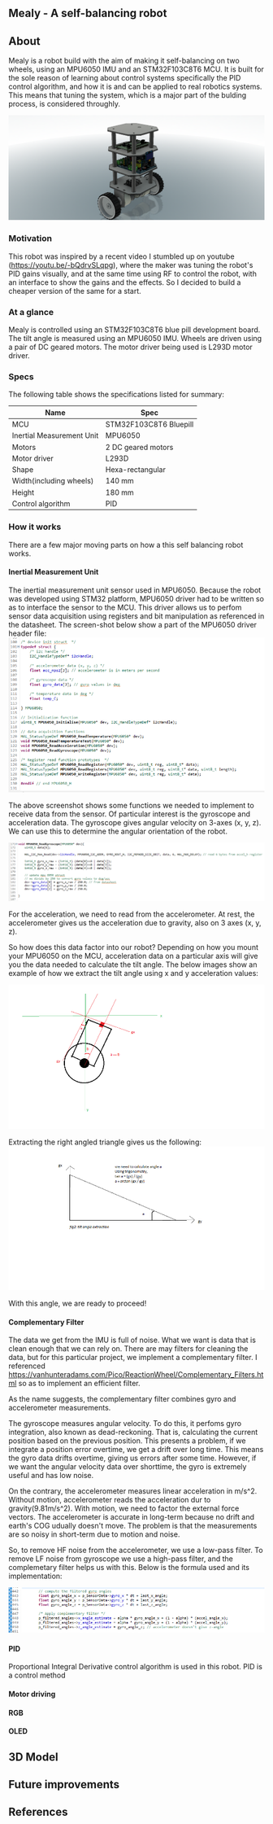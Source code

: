 ## Mealy - A self-balancing robot



## About
Mealy is a robot build with the aim of making it self-balancing on two wheels, using an MPU6050 IMU and an
STM32F103C8T6 MCU. It is built for the sole reason of learning about control systems specifically the PID control algorithm, and how 
it is and can be applied to real robotics systems. This means that tuning the system, which is a major part of the bulding process,
is considered throughly. 

![3D Model](./assets/assembly-design.png)

### Motivation 
This robot was inspired by a recent video I stumbled up on youtube (https://youtu.be/-bQdrvSLqpg), where the maker was tuning the  robot's PID gains 
visually, and at the same time using RF to control the robot, with an interface to show the gains and the effects. So I decided to build a cheaper version of the same 
for a start.

### At a glance
Mealy is controlled using an STM32F103C8T6 blue pill development board. The tilt angle is measured using an MPU6050 IMU. 
Wheels are driven using a pair of DC geared motors. The motor driver being used is L293D motor driver. 

### Specs

The following table shows the specifications listed for summary:

|Name | Spec |
|---|---|
|MCU|STM32F103C8T6 Bluepill|
|Inertial Measurement Unit|MPU6050|
|Motors|2 DC geared motors|
|Motor driver|L293D |
|Shape| Hexa-rectangular |
|Width(including wheels)|140 mm|
|Height| 180 mm |
|Control algorithm|PID|

### How it works

There are a few major moving parts on how a this self balancing robot works. 

#### Inertial Measurement Unit
The inertial measurement unit sensor used in MPU6050. Because the robot was developed using STM32 platform, MPU6050 driver had to be written so as to interface the sensor to the MCU. This driver allows us to perfom sensor data acquisition using registers and bit manipulation as referenced in the datasheet. 
The screen-shot below show a part of the MPU6050 driver header file:
![MPU6050-header file](assets/mpu6050-driver.png)

The above screenshot shows some functions we needed to implement to receive data from the sensor. Of particular interest is the gyroscope and acceleration data. The gyroscope gives angular velocity on 3-axes (x, y, z). We can use this to determine the angular orientation of the robot. 

![GYRO](assets/gyro.png)

For the acceleration, we need to read from the accelerometer. At rest, the accelerometer gives us the acceleration due to gravity, also on 3 axes (x, y, z). 

So how does this data factor into our robot? 
Depending on how you mount your MPU6050 on the MCU, acceleration data on a particular axis will give you the data needed to calculate the tilt angle. The below images show an example of how we extract the tilt angle using x and y acceleration values:

![Tilt angle](assets/tilt-angle-1.png)

Extracting the right angled triangle gives us the following: 
![Tilt angle](assets/tilt-angle-2.png)

With this angle, we are ready to proceed!

#### Complementary Filter
The data we get from the IMU is full of noise. What we want is data that is clean enough that we can rely on. There are may filters for cleaning the data, but for this particular project, we implement a complementary filter. I referenced https://vanhunteradams.com/Pico/ReactionWheel/Complementary_Filters.html so as to implement an efficient filter. 

As the name suggests, the complementary filter combines gyro and accelerometer measurements. 

The gyroscope measures angular velocity. To do this, it perfoms gyro integration, also known as dead-reckoning. That is, calculating the current position based on the previous position. This presents a problem, if we integrate a position error overtime, we get a drift over long time. This means the gyro data drifts overtime, giving us errors after some time. However, if we want the angular velocity data over shorttime, the gyro is extremely useful and has low noise.

On the contrary, the accelerometer measures linear acceleration in m/s^2. Without motion, accelerometer reads the acceleration dur to gravity(9.81m/s^2). With motion, we need to factor the external force vectors. The accelerometer is accurate in long-term because no drift and earth's COG udually doesn't move. The problem is that the measurements are so noisy in short-term due to motion and noise.

So, to remove HF noise from the accelerometer, we use a low-pass filter. To remove LF noise from gyroscope we use a high-pass filter, and the complemetary filter helps us with this. Below is the formula used and its implementation:

![complemetary-filter](assets/complementary-filter.png)

#### PID
Proportional Integral Derivative control algorithm is used in this robot. PID is a control method 

#### Motor driving
#### RGB
#### OLED


## 3D Model 

## Future improvements

## References
